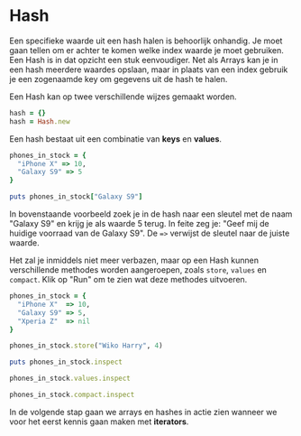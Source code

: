 # Hash

Een specifieke waarde uit een hash halen is behoorlijk onhandig. Je moet gaan
tellen om er achter te komen welke index waarde je moet gebruiken. Een Hash is
in dat opzicht een stuk eenvoudiger. Net als Arrays kan je in een hash meerdere
waardes opslaan, maar in plaats van een index gebruik je een zogenaamde key om
gegevens uit de hash te halen.

Een Hash kan op twee verschillende wijzes gemaakt worden.

```ruby
hash = {}
hash = Hash.new
```

Een hash bestaat uit een combinatie van **keys** en **values**.

```ruby runnable
phones_in_stock = {
  "iPhone X" => 10,
  "Galaxy S9" => 5   
}

puts phones_in_stock["Galaxy S9"]
```

In bovenstaande voorbeeld zoek je in de hash naar een sleutel met de naam "Galaxy S9"
en krijg je als waarde 5 terug. In feite zeg je: "Geef mij de huidige voorraad van de
Galaxy S9". De `=>` verwijst de sleutel naar de juiste waarde.

Het zal je inmiddels niet meer verbazen, maar op een Hash kunnen verschillende
methodes worden aangeroepen, zoals `store`, `values` en `compact`. Klik op "Run"
om te zien wat deze methodes uitvoeren.

```ruby runnable
phones_in_stock = {
  "iPhone X"  => 10,
  "Galaxy S9" => 5,
  "Xperia Z"  => nil
}

phones_in_stock.store("Wiko Harry", 4)

puts phones_in_stock.inspect

phones_in_stock.values.inspect

phones_in_stock.compact.inspect
```

In de volgende stap gaan we arrays en hashes in actie zien wanneer we voor het
eerst kennis gaan maken met **iterators**.